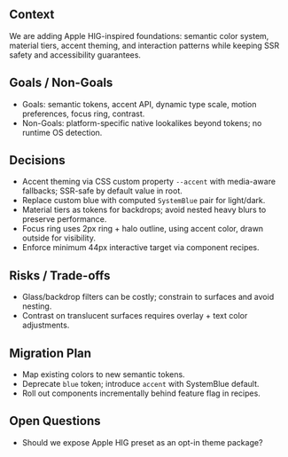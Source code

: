 ## Context
We are adding Apple HIG-inspired foundations: semantic color system, material tiers, accent theming, and interaction patterns while keeping SSR safety and accessibility guarantees.

## Goals / Non-Goals
- Goals: semantic tokens, accent API, dynamic type scale, motion preferences, focus ring, contrast.
- Non-Goals: platform-specific native lookalikes beyond tokens; no runtime OS detection.

## Decisions
- Accent theming via CSS custom property `--accent` with media-aware fallbacks; SSR-safe by default value in root.
- Replace custom blue with computed `SystemBlue` pair for light/dark.
- Material tiers as tokens for backdrops; avoid nested heavy blurs to preserve performance.
- Focus ring uses 2px ring + halo outline, using accent color, drawn outside for visibility.
- Enforce minimum 44px interactive target via component recipes.

## Risks / Trade-offs
- Glass/backdrop filters can be costly; constrain to surfaces and avoid nesting.
- Contrast on translucent surfaces requires overlay + text color adjustments.

## Migration Plan
- Map existing colors to new semantic tokens.
- Deprecate `blue` token; introduce `accent` with SystemBlue default.
- Roll out components incrementally behind feature flag in recipes.

## Open Questions
- Should we expose Apple HIG preset as an opt-in theme package?
